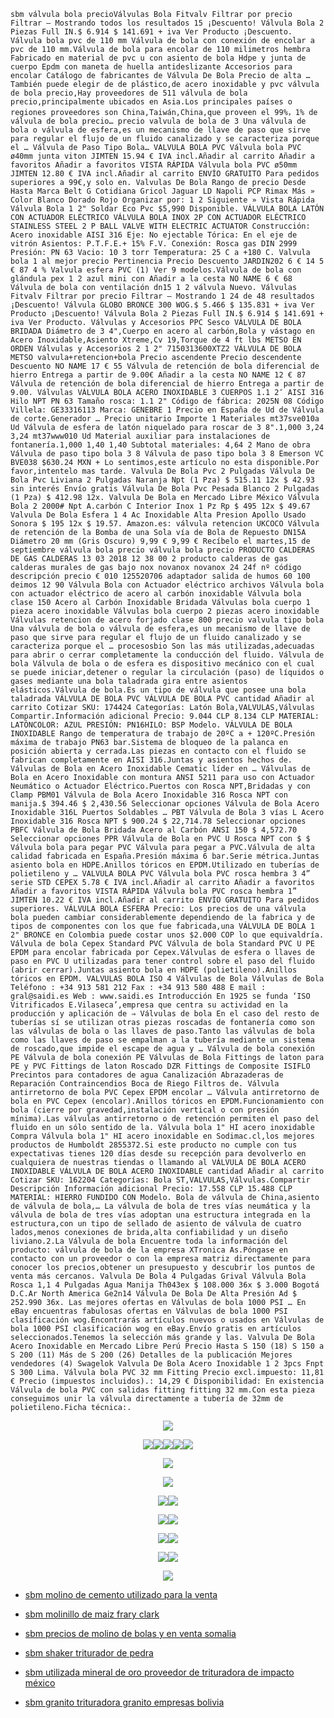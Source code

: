
```
sbm válvula bola precioVálvulas Bola Fitvalv Filtrar por precio Filtrar — Mostrando todos los resultados 15 ¡Descuento! Válvula Bola 2 Piezas Full IN.$ 6.914 $ 141.691 + iva Ver Producto ¡Descuento. Válvula bola pvc de 110 mm Válvula de bola con conexión de encolar a pvc de 110 mm.Válvula de bola para encolar de 110 milimetros hembra Fabricado en material de pvc u con asiento de bola Hdpe y junta de cuerpo Epdm con maneta de huella antideslizante Accesorios para encolar Catálogo de fabricantes de Válvula De Bola Precio de alta … También puede elegir de de plástico,de acero inoxidable y pvc válvula de bola precio,Hay proveedores de 511 válvula de bola precio,principalmente ubicados en Asia.Los principales países o regiones proveedores son China,Taiwán,China,que proveen el 99%，1% de válvula de bola precio… precio valvula de bola de 3 Una válvula de bola o válvula de esfera,es un mecanismo de llave de paso que sirve para regular el flujo de un fluido canalizado y se caracteriza porque el … Válvula de Paso Tipo Bola… VALVULA BOLA PVC Válvula bola PVC ø40mm junta viton JIMTEN 15.94 € IVA incl.Añadir al carrito Añadir a favoritos Añadir a favoritos VISTA RÁPIDA Válvula bola PVC ø50mm JIMTEN 12.80 € IVA incl.Añadir al carrito ENVÍO GRATUITO Para pedidos superiores a 99€,y solo en. Valvulas De Bola Rango de precio Desde Hasta Marca Belt G Cotidiana Gricol Jaguar LD Napoli PCP Rimax Más » Color Blanco Dorado Rojo Organizar por: 1 2 Siguiente » Vista Rápida Válvula Bola 1 2" Soldar Eco Pvc $5,990 Disponible. VÁLVULA BOLA LATÓN CON ACTUADOR ELÉCTRICO VÁLVULA BOLA INOX 2P CON ACTUADOR ELÉCTRICO STAINLESS STEEL 2 P BALL VALVE WITH ELECTRIC ACTUATOR Construcción: Acero inoxidable AISI 316 Eje: No ejectable Tórica: En el eje de vitrón Asientos: P.T.F.E.+ 15% F.V. Conexión: Rosca gas DIN 2999 Presión: PN 63 Vacio: 10 3 torr Temperatura: 25 C a +180 C. Valvula bola 1 al mejor precio Pertinencia Precio Descuento JARDIN202 6 € 14 5 € 87 4 % Valvula esfera PVC (1) Ver 9 modelos.Válvula de bola con glándula pex 1 2 azul mini con Añadir a la cesta NO NAME 6 € 68 Válvula de bola con ventilación dn15 1 2 válvula Nuevo. Válvulas Fitvalv Filtrar por precio Filtrar — Mostrando 1 24 de 48 resultados ¡Descuento! Válvula GLOBO BRONCE 300 WOG.$ 5.466 $ 135.831 + iva Ver Producto ¡Descuento! Válvula Bola 2 Piezas Full IN.$ 6.914 $ 141.691 + iva Ver Producto. Válvulas y Accesorios PPC Sesco VÁLVULA DE BOLA BRIDADA Diámetro de 3 4",Cuerpo en acero al carbón,Bola y vástago en Acero Inoxidable,Asiento Xtreme,Cv 19,Torque de 4 ft lbs METSO EN ORDEN Válvulas y Accesorios 2 1 2" 7150313600XTZ2 VÁLVULA DE BOLA METSO valvula+retencion+bola Precio ascendente Precio descendente Descuento NO NAME 17 € 55 Válvula de retención de bola diferencial de hierro Entrega a partir de 9.00€ Añadir a la cesta NO NAME 12 € 87 Válvula de retención de bola diferencial de hierro Entrega a partir de 9.00. Válvulas VÁLVULA BOLA ACERO INOXIDABLE 3 CUERPOS 1.1 2″ AISI 316 Hilo NPT PN 63 Tamaño rosca: 1.1 2" Código de fábrica: 2025N 08 Código Villela: GE33316113 Marca: GENEBRE 1 Precio en España de Ud de Válvula de corte.Generador … Precio unitario Importe 1 Materiales mt37sve010a Ud Válvula de esfera de latón niquelado para roscar de 3 8".1,000 3,24 3,24 mt37www010 Ud Material auxiliar para instalaciones de fontanería.1,000 1,40 1,40 Subtotal materiales: 4,64 2 Mano de obra Válvula de paso tipo bola 3 8 Válvula de paso tipo bola 3 8 Emerson VC BVE038 $630.24 MXN + Lo sentimos,este artículo no esta disponible.Por favor,intentelo mas tarde. Valvula De Bola Pvc 2 Pulgadas Válvula De Bola Pvc Liviana 2 Pulgadas Naranja Npt (1 Pza) $ 515.11 12x $ 42.93 sin interés Envío gratis Válvula De Bola Pvc Pesada Blanco 2 Pulgadas (1 Pza) $ 412.98 12x. Valvula De Bola en Mercado Libre México Válvula Bola 2 2000# Npt A.carbón C Interior Inox 1 Pz Rp $ 495 12x $ 49.67 Valvula De Bola Esfera 1 4 Ac Inoxidable Alta Presion Apollo Usado Sonora $ 195 12x $ 19.57. Amazon.es: válvula retencion UKCOCO Válvula de retención de la Bomba de una Sola vía de Bola de Repuesto DN15A Diámetro 20 mm (Gris Oscuro) 9,99 € 9,99 € Recíbelo el martes,15 de septiembre válvula bola precio válvula bola precio PRODUCTO CALDERAS DE GAS CALDERAS 13 03 2018 12 38 00 2 producto calderas de gas calderas murales de gas bajo nox novanox novanox 24 24f nº código descripción precio € 010 125520706 adaptador salida de humos 60 100 deimos 12 90 Válvula Bola con Actuador eléctrico archivos Válvula bola con actuador eléctrico de acero al carbón inoxidable Válvula bola clase 150 Acero al Carbón Inoxidable Bridada Válvulas bola cuerpo 1 pieza acero inoxidable Válvulas bola cuerpo 2 piezas acero inoxidable Válvulas retencion de acero forjado clase 800 precio valvula tipo bola Una válvula de bola o válvula de esfera,es un mecanismo de llave de paso que sirve para regular el flujo de un fluido canalizado y se caracteriza porque el … procesosbio Son las más utilizadas,adecuadas para abrir o cerrar completamente la conducción del fluido. Válvula de bola Válvula de bola o de esfera es dispositivo mecánico con el cual se puede iniciar,detener o regular la circulación (paso) de líquidos o gases mediante una bola taladrada gira entre asientos elásticos.Válvula de bola.Es un tipo de válvula que posee una bola taladrada VÁLVULA DE BOLA PVC VÁLVULA DE BOLA PVC cantidad Añadir al carrito Cotizar SKU: 174424 Categorías: Latón Bola,VALVULAS,Válvulas Compartir.Información adicional Precio: 9.044 CLP 8.134 CLP MATERIAL: LATÓNCOLOR: AZUL PRESIÓN: PN16HILO: BSP Modelo. VÁLVULA DE BOLA INOXIDABLE Rango de temperatura de trabajo de 20ºC a + 120ºC.Presión máxima de trabajo PN63 bar.Sistema de bloqueo de la palanca en posición abierta y cerrada.Las piezas en contacto con el fluido se fabrican completamente en AISI 316.Juntas y asientos hechos de. Válvulas de Bola en Acero Inoxidable Cematic líder en … Válvulas de Bola en Acero Inoxidable con montura ANSI 5211 para uso con Actuador Neumático o Actuador Eléctrico.Puertos con Rosca NPT,Bridadas y con Clamp PBM01 Válvula de Bola Acero Inoxidable 316 Rosca NPT con manija.$ 394.46 $ 2,430.56 Seleccionar opciones Válvula de Bola Acero Inoxidable 316L Puertos Soldables … PBT Válvula de Bola 3 vías L Acero Inoxidable 316 Rosca NPT $ 900.24 $ 22,714.78 Seleccionar opciones PBFC Válvula de Bola Bridada Acero al Carbón ANSI 150 $ 4,572.70 Seleccionar opciones PPR Válvula de Bola en PVC U Rosca NPT con $ $ Válvula bola para pegar PVC Válvula para pegar a PVC.Válvula de alta calidad fabricada en España.Presión máxima 6 bar.Serie métrica.Juntas asiento bola en HDPE.Anillos tóricos en EPDM.Utilizado en tuberías de polietileno y … VALVULA BOLA PVC Válvula bola PVC rosca hembra 3 4” serie STD CEPEX 5.78 € IVA incl.Añadir al carrito Añadir a favoritos Añadir a favoritos VISTA RÁPIDA Válvula bola PVC rosca hembra 1” JIMTEN 10.22 € IVA incl.Añadir al carrito ENVÍO GRATUITO Para pedidos superiores. VÁLVULA BOLA ESFERA Precio: Los precios de una válvula bola pueden cambiar considerablemente dependiendo de la fabrica y de tipos de componentes con los que fue fabricada,una VÁLVULA DE BOLA 1 2" BRONCE en Colombia puede costar unos $2.000 COP lo que equivaldría. Válvula de bola Cepex Standard PVC Válvula de bola Standard PVC U PE EPDM para encolar fabricada por Cepex.Válvulas de esfera o llaves de paso en PVC U utilizadas para tener control sobre el paso del fluido (abrir cerrar).Juntas asiento bola en HDPE (polietileno).Anillos tóricos en EPDM. VALVULAS BOLA ISO 4 Válvulas de Bola Válvulas de Bola Teléfono : +34 913 581 212 Fax : +34 913 580 488 E mail : gral@saidi.es Web : www.saidi.es Introducción En 1925 se funda ‘ISO Vitrificados E.Vilaseca’,empresa que centra su actividad en la producción y aplicación de ⇒ Válvulas de bola En el caso del resto de tuberías sí se utilizan otras piezas roscadas de fontanería como son las válvulas de bola o las llaves de paso.Tanto las válvulas de bola como las llaves de paso se empalman a la tubería mediante un sistema de roscado,que impide el escape de agua y … Válvula de bola conexión PE Válvula de bola conexión PE Válvulas de Bola Fittings de laton para PE y PVC Fittings de laton Roscado DZR Fittings de Composite ISIFLO Precintos para contadores de agua Canalización Abrazaderas de Reparación Contraincendios Boca de Riego Filtros de. Válvula antirretorno de bola PVC Cepex EPDM encolar … Válvula antirretorno de bola en PVC Cepex (encolar).Anillos tóricos en EPDM.Funcionamiento con bola (cierre por gravedad,instalación vertical o con presión mínima).Las válvulas antirretorno o de retención permiten el paso del fluido en un sólo sentido de la. Válvula bola 1" HI acero inoxidable Compra Válvula bola 1" HI acero inoxidable en Sodimac.cl,los mejores productos de Humboldt 2855372.Si este producto no cumple con tus expectativas tienes 120 días desde su recepción para devolverlo en cualquiera de nuestras tiendas o llamando al VÁLVULA DE BOLA ACERO INOXIDABLE VÁLVULA DE BOLA ACERO INOXIDABLE cantidad Añadir al carrito Cotizar SKU: 162204 Categorías: Bola ST,VALVULAS,Válvulas.Compartir Descripción Información adicional Precio: 17.558 CLP 15.488 CLP MATERIAL: HIERRO FUNDIDO CON Modelo. Bola de válvula de China,asiento de válvula de bola,… La válvula de bola de tres vías neumática y la válvula de bola de tres vías adoptan una estructura integrada en la estructura,con un tipo de sellado de asiento de válvula de cuatro lados,menos conexiones de brida,alta confiabilidad y un diseño liviano.2.La Válvula de bola Encuentre toda la información del producto: válvula de bola de la empresa XTronica As.Póngase en contacto con un proveedor o con la empresa matriz directamente para conocer los precios,obtener un presupuesto y descubrir los puntos de venta más cercanos. Valvula De Bola 4 Pulgadas Grival Válvula Bola Rosca 1,1 4 Pulgadas Agua Manija Th043ex $ 108.000 36x $ 3.000 Bogotá D.C.Ar North America Ge2n14 Válvula De Bola De Alta Presión Ad $ 252.990 36x. Las mejores ofertas en Válvulas de bola 1000 PSI … En eBay encuentras fabulosas ofertas en Válvulas de bola 1000 PSI clasificación wog.Encontrarás artículos nuevos o usados en Válvulas de bola 1000 PSI clasificación wog en eBay.Envío gratis en artículos seleccionados.Tenemos la selección más grande y las. Valvula De Bola Acero Inoxidable en Mercado Libre Perú Precio Hasta S 150 (18) S 150 a S 200 (11) Más de S 200 (26) Detalles de la publicación Mejores vendedores (4) Swagelok Valvula De Bola Acero Inoxidable 1 2 3pcs Fnpt S 300 Lima. Válvula bola PVC 32 mm Fitting Precio excl.impuesto: 11,81 € Precio (impuestos incluidos).: 14,29 € Disponibilidad: En existencia Válvula de bola PVC con salidas fitting fitting 32 mm.Con esta pieza conseguimos unir la válvula directamente a tubería de 32mm de polietileno.Ficha técnica:. 
```

<div align="center">

<a href="https://es-crusher.shibang-china.com/github&k=sbm+v%C3%A1lvula+bola+precio"><img src="https://static.shibang-china.com/es/crusher/logo.jpg"></a>

<a href="https://es-crusher.shibang-china.com/github&k=sbm+v%C3%A1lvula+bola+precio"><img src="https://static.shibang-china.com/es/crusher/index.jpg"></a><a href="https://es-crusher.shibang-china.com/material.htmlgithub&k=sbm+v%C3%A1lvula+bola+precio"><img src="https://static.shibang-china.com/es/crusher/material.jpg"></a><a href="https://es-crusher.shibang-china.com/application.htmlgithub&k=sbm+v%C3%A1lvula+bola+precio"><img src="https://static.shibang-china.com/es/crusher/application.jpg"></a><a href="https://es-crusher.shibang-china.com/aboutus.htmlgithub&k=sbm+v%C3%A1lvula+bola+precio"><img src="https://static.shibang-china.com/es/crusher/aboutus.jpg"></a><a href="https://es-crusher.shibang-china.com/contact.htmlgithub&k=sbm+v%C3%A1lvula+bola+precio"><img src="https://static.shibang-china.com/es/crusher/contact.jpg"></a>

<a href="https://es-crusher.shibang-china.com/github&k=sbm+v%C3%A1lvula+bola+precio"><img src="https://static.shibang-china.com/es/crusher/banner.jpg"></a>

<a href="https://swt.shibang-china.com/github&k=sbm+v%C3%A1lvula+bola+precio"><img src="https://static.shibang-china.com/es/crusher/text.jpg"></a>

<a href="https://swt.shibang-china.com/github&k=sbm+v%C3%A1lvula+bola+precio"><img src="https://static.shibang-china.com/es/crusher/chat.jpg"></a><a href="https://es-crusher.shibang-china.com/contact.htmlgithub&k=sbm+v%C3%A1lvula+bola+precio"><img src="https://static.shibang-china.com/es/crusher/message.jpg"></a>

<a href="https://es-crusher.shibang-china.com/products/pe.htmlgithub&k=sbm+v%C3%A1lvula+bola+precio"><img src="https://static.shibang-china.com/es/crusher/pe.jpg"></a><a href="https://es-crusher.shibang-china.com/products/pf.htmlgithub&k=sbm+v%C3%A1lvula+bola+precio"><img src="https://static.shibang-china.com/es/crusher/pf.jpg"></a>

<a href="https://es-crusher.shibang-china.com/products/hpt.htmlgithub&k=sbm+v%C3%A1lvula+bola+precio"><img src="https://static.shibang-china.com/es/crusher/hpt.jpg"></a><a href="https://es-crusher.shibang-china.com/products/vsi.htmlgithub&k=sbm+v%C3%A1lvula+bola+precio"><img src="https://static.shibang-china.com/es/crusher/vsi.jpg"></a>

<a href="https://es-crusher.shibang-china.com/products/klv.htmlgithub&k=sbm+v%C3%A1lvula+bola+precio"><img src="https://static.shibang-china.com/es/crusher/klv.jpg"></a><a href="https://es-crusher.shibang-china.com/products/portable.htmlgithub&k=sbm+v%C3%A1lvula+bola+precio"><img src="https://static.shibang-china.com/es/crusher/portable.jpg"></a>

<a href="https://swt.shibang-china.com/github&k=sbm+v%C3%A1lvula+bola+precio"><img src="https://static.shibang-china.com/es/crusher/case.jpg"></a>

</div>


* [sbm molino de cemento utilizado para la venta](sbm%20molino%20de%20cemento%20utilizado%20para%20la%20venta.md)

* [sbm molinillo de maiz frary clark](sbm%20molinillo%20de%20maiz%20frary%20clark.md)

* [sbm precios de molino de bolas y en venta somalia](sbm%20precios%20de%20molino%20de%20bolas%20y%20en%20venta%20somalia.md)

* [sbm shaker triturador de pedra](sbm%20shaker%20triturador%20de%20pedra.md)

* [sbm utilizada mineral de oro proveedor de trituradora de impacto méxico](sbm%20utilizada%20mineral%20de%20oro%20proveedor%20de%20trituradora%20de%20impacto%20m%C3%A9xico.md)

* [sbm granito trituradora granito empresas bolivia](sbm%20granito%20trituradora%20granito%20empresas%20bolivia.md)